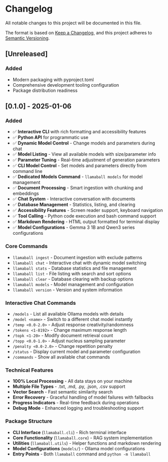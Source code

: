 # Changelog

All notable changes to this project will be documented in this file.

The format is based on [Keep a Changelog](https://keepachangelog.com/en/1.0.0/),
and this project adheres to [Semantic Versioning](https://semver.org/spec/v2.0.0.html).

## [Unreleased]

### Added
- Modern packaging with pyproject.toml
- Comprehensive development tooling configuration
- Package distribution readiness

## [0.1.0] - 2025-01-06

### Added
- ✅ **Interactive CLI** with rich formatting and accessibility features
- ✅ **Python API** for programmatic use
- ✅ **Dynamic Model Control** - Change models and parameters during chat
- ✅ **Model Listing** - View all available models with size/parameter info  
- ✅ **Parameter Tuning** - Real-time adjustment of generation parameters
- ✅ **CLI Model Control** - Set models and parameters directly from command line
- ✅ **Dedicated Models Command** - `llamaball models` for model management
- ✅ **Document Processing** - Smart ingestion with chunking and embeddings
- ✅ **Chat System** - Interactive conversation with documents
- ✅ **Database Management** - Statistics, listing, and clearing
- ✅ **Accessibility Features** - Screen reader support, keyboard navigation
- ✅ **Tool Calling** - Python code execution and bash command support
- ✅ **Markdown Rendering** - HTML output formatted for terminal display
- ✅ **Model Configurations** - Gemma 3 1B and Qwen3 series configurations

### Core Commands
- `llamaball ingest` - Document ingestion with exclude patterns
- `llamaball chat` - Interactive chat with dynamic model switching
- `llamaball stats` - Database statistics and file management
- `llamaball list` - File listing with search and sort options
- `llamaball clear` - Database clearing with backup options
- `llamaball models` - Model management and configuration
- `llamaball version` - Version and system information

### Interactive Chat Commands
- `/models` - List all available Ollama models with details
- `/model <name>` - Switch to a different chat model instantly  
- `/temp <0.0-2.0>` - Adjust response creativity/randomness
- `/tokens <1-8192>` - Change maximum response length
- `/topk <1-20>` - Modify document retrieval count
- `/topp <0.0-1.0>` - Adjust nucleus sampling parameter
- `/penalty <0.0-2.0>` - Change repetition penalty
- `/status` - Display current model and parameter configuration
- `/commands` - Show all available chat commands

### Technical Features
- **100% Local Processing** - All data stays on your machine
- **Multiple File Types** - .txt, .md, .py, .json, .csv support
- **Vector Search** - Fast semantic similarity search
- **Error Recovery** - Graceful handling of model failures with fallbacks
- **Progress Indicators** - Real-time feedback during operations
- **Debug Mode** - Enhanced logging and troubleshooting support

### Package Structure
- **CLI Interface** (`llamaball.cli`) - Rich terminal interface
- **Core Functionality** (`llamaball.core`) - RAG system implementation
- **Utilities** (`llamaball.utils`) - Helper functions and markdown rendering
- **Model Configurations** (`models/`) - Ollama model configurations
- **Entry Points** - Both `llamaball` command and `python -m llamaball` 